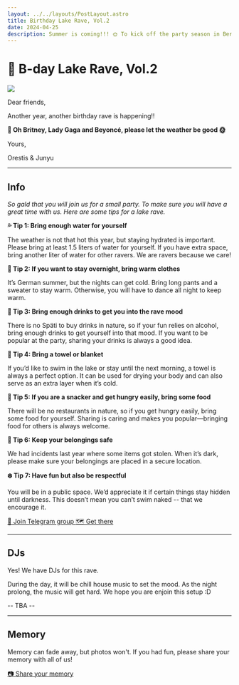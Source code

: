 ```yaml
---
layout: ../../layouts/PostLayout.astro
title: Birthday Lake Rave, Vol.2
date: 2024-04-25
description: Summer is coming!!! 🌞 To kick off the party season in Berlin, join our birthday lake rave party.  
---
```


# 🪩 B-day Lake Rave, Vol.2 

<img class="filter" src="/images/rave.png"  />

Dear friends,

Another year, another birthday rave is happening!!

**🙏 Oh Britney, Lady Gaga and Beyoncé, please let the weather be good 🌞**

Yours,

Orestis & Junyu

---

## Info

*So gald that you will join us for a small party. To make sure you will have a great time with us. Here are some tips for a lake rave.*


**💦 Tip 1: Bring enough water for yourself**

The weather is not that hot this year, but staying hydrated is important. Please bring at least 1.5 liters of water for yourself. If you have extra space, bring another liter of water for other ravers. We are ravers because we care!

**🧥 Tip 2: If you want to stay overnight, bring warm clothes**

It’s German summer, but the nights can get cold. Bring long pants and a sweater to stay warm. Otherwise, you will have to dance all night to keep warm.

**🍹 Tip 3: Bring enough drinks to get you into the rave mood**

There is no Späti to buy drinks in nature, so if your fun relies on alcohol, bring enough drinks to get yourself into that mood. If you want to be popular at the party, sharing your drinks is always a good idea.

**🥋 Tip 4: Bring a towel or blanket**

If you’d like to swim in the lake or stay until the next morning, a towel is always a perfect option. It can be used for drying your body and can also serve as an extra layer when it’s cold.

**🌭 Tip 5: If you are a snacker and get hungry easily, bring some food**

There will be no restaurants in nature, so if you get hungry easily, bring some food for yourself. Sharing is caring and makes you popular—bringing food for others is always welcome.

**🔐 Tip 6: Keep your belongings safe**

We had incidents last year where some items got stolen. When it’s dark, please make sure your belongings are placed in a secure location.

**❄️ Tip 7: Have fun but also be respectful**

You will be in a public space. We’d appreciate it if certain things stay hidden until darkness. This doesn’t mean you can’t swim naked -- that we encourage it.

<a class="button" href="https://t.me/+ebDL5UlWtbI2YThi">
  💬 Join Telegram group
</a>

<a class="button" href="https://goo.gl/maps/Q9H3yRsFSmytxtBv6">
  🗺️ Get there
</a>

---

## DJs

Yes! We have DJs for this rave.

During the day, it will be chill house music to set the mood. As the night prolong, the music will get hard. We hope you are enjoin this setup :D

-- TBA --

---

## Memory

Memory can fade away, but photos won't. If you had fun, please share your memory with all of us!

<a class="button" href="https://get.celebrate.app/L9fttzK7fhRv4Gjr7">
  📷 Share your memory
</a>




